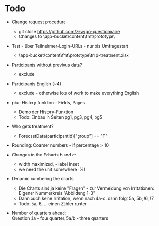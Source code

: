 # Todo

* Change request procedure
    * git clone https://github.com/zew/go-questionnaire
    * Changes to   \app-bucket\content\fmt\prototype\

* Test - über Teilnehmer-Login-URLs  - nur bis Umfragestart
    *    \app-bucket\content\fmt\prototype\tmp-treatment.xlsx

* Participants without previous data?
    * exclude

* Participants English (~4)
    * exclude - otherwise lots of work to make everything English

* pbu: History funktion - Fields, Pages
    * Demo der History-Funktion
    * Todo: Einbau in Seiten pg1, pg3, pg4, pg5

* Who gets treatment?
    * ForecastData(participantId)["group"] == "T"

* Rounding:  Coarser numbers - if percentage > 10

* Changes to the Echarts b and c:  
    * width maximized,  - label inset
    * we need the unit somewhere (%) 


* Dynamic numbering the charts 
    * Die Charts sind ja keine "Fragen" - 
      zur Vermeidung von Irritationen: Eigener Nummerkreis "Abbildung 1-3"
    * Dann auch keine Irritation, wenn nach 4a-c. dann folgt 5a, 5b, !6, !7  
    * Todo: 5a, 6, ... einen Zähler runter


* Number of quarters ahead:  
    Question 3a - four quarter, 5a/b - three quarters




